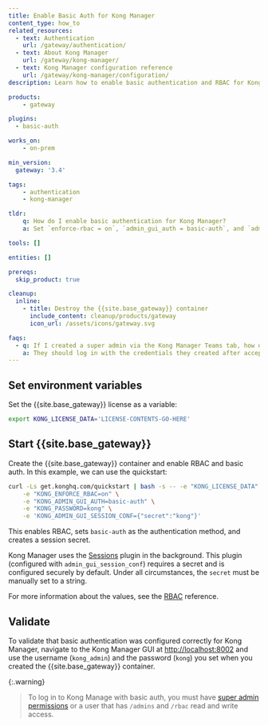 ```yaml
---
title: Enable Basic Auth for Kong Manager
content_type: how_to
related_resources:
  - text: Authentication
    url: /gateway/authentication/
  - text: About Kong Manager
    url: /gateway/kong-manager/
  - text: Kong Manager configuration reference
    url: /gateway/kong-manager/configuration/
description: Learn how to enable basic authentication and RBAC for Kong Manager.

products:
    - gateway

plugins:
  - basic-auth

works_on:
    - on-prem

min_version:
  gateway: '3.4'

tags:
    - authentication
    - kong-manager

tldr:
    q: How do I enable basic authentication for Kong Manager?
    a: Set `enforce-rbac = on`, `admin_gui_auth = basic-auth`, and `admin_gui_session_conf = { "secret":"kong" }` in your Kong configuration file or as environment variables. Then, log in to Kong Manager with `kong_admin` as your username and `kong` as your password.

tools: []

entities: []

prereqs:
  skip_product: true

cleanup:
  inline:
    - title: Destroy the {{site.base_gateway}} container
      include_content: cleanup/products/gateway
      icon_url: /assets/icons/gateway.svg

faqs:
  - q: If I created a super admin via the Kong Manager Teams tab, how do they log in using basic auth?
    a: They should log in with the credentials they created after accepting the email invitation.
---
```


## Set environment variables

Set the {{site.base_gateway}} license as a variable:
```sh
export KONG_LICENSE_DATA='LICENSE-CONTENTS-GO-HERE'
```

## Start {{site.base_gateway}}

Create the {{site.base_gateway}} container and enable RBAC and basic auth. In this example, we can use the quickstart:
```bash
curl -Ls get.konghq.com/quickstart | bash -s -- -e "KONG_LICENSE_DATA" \
    -e "KONG_ENFORCE_RBAC=on" \
    -e "KONG_ADMIN_GUI_AUTH=basic-auth" \
    -e "KONG_PASSWORD=kong" \
    -e 'KONG_ADMIN_GUI_SESSION_CONF={"secret":"kong"}'
```

This enables RBAC, sets `basic-auth` as the authentication method, and creates a session secret.

Kong Manager uses the [Sessions](/plugins/sessions/) plugin in the background.
This plugin (configured with `admin_gui_session_conf`) requires a secret and is configured securely by default. Under all circumstances, the `secret` must be manually set to a string.

For more information about the values, see the [RBAC](/gateway/entities/rbac/) reference.

## Validate

To validate that basic authentication was configured correctly for Kong Manager, navigate to the Kong Manager GUI at [http://localhost:8002](http://localhost:8002) and use the username (`kong_admin`) and the password (`kong`) you set when you created the {{site.base_gateway}} container.

{:.warning}
> To log in to Kong Manage with basic auth, you must have [super admin permissions](/how-to/create-a-super-admin/) or a user that has `/admins` and `/rbac` read and write access.

